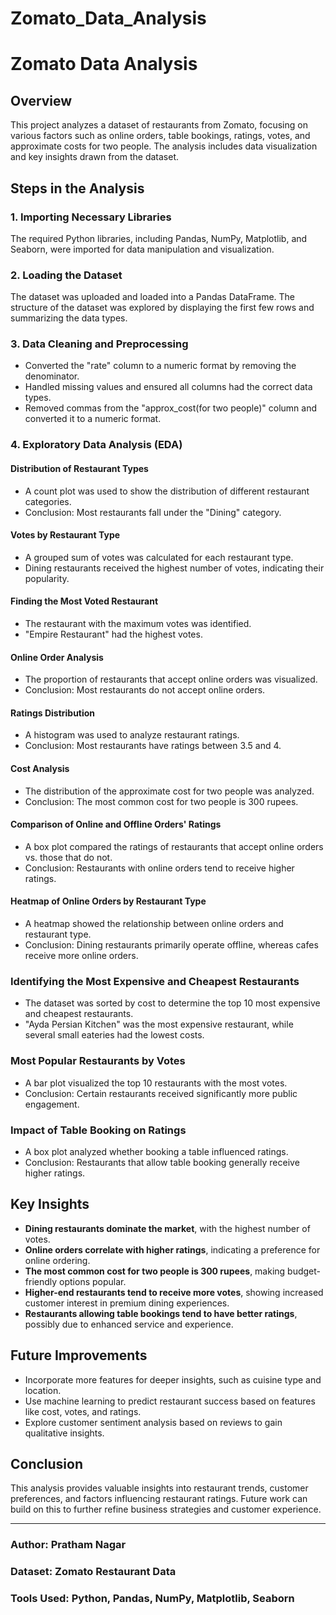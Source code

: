 # Zomato_Data_Analysis
# Zomato Data Analysis

## Overview
This project analyzes a dataset of restaurants from Zomato, focusing on various factors such as online orders, table bookings, ratings, votes, and approximate costs for two people. The analysis includes data visualization and key insights drawn from the dataset.

## Steps in the Analysis

### 1. **Importing Necessary Libraries**
The required Python libraries, including Pandas, NumPy, Matplotlib, and Seaborn, were imported for data manipulation and visualization.

### 2. **Loading the Dataset**
The dataset was uploaded and loaded into a Pandas DataFrame. The structure of the dataset was explored by displaying the first few rows and summarizing the data types.

### 3. **Data Cleaning and Preprocessing**
- Converted the "rate" column to a numeric format by removing the denominator.
- Handled missing values and ensured all columns had the correct data types.
- Removed commas from the "approx_cost(for two people)" column and converted it to a numeric format.

### 4. **Exploratory Data Analysis (EDA)**

#### **Distribution of Restaurant Types**
- A count plot was used to show the distribution of different restaurant categories.
- Conclusion: Most restaurants fall under the "Dining" category.

#### **Votes by Restaurant Type**
- A grouped sum of votes was calculated for each restaurant type.
- Dining restaurants received the highest number of votes, indicating their popularity.

#### **Finding the Most Voted Restaurant**
- The restaurant with the maximum votes was identified.
- "Empire Restaurant" had the highest votes.

#### **Online Order Analysis**
- The proportion of restaurants that accept online orders was visualized.
- Conclusion: Most restaurants do not accept online orders.

#### **Ratings Distribution**
- A histogram was used to analyze restaurant ratings.
- Conclusion: Most restaurants have ratings between 3.5 and 4.

#### **Cost Analysis**
- The distribution of the approximate cost for two people was analyzed.
- Conclusion: The most common cost for two people is 300 rupees.

#### **Comparison of Online and Offline Orders' Ratings**
- A box plot compared the ratings of restaurants that accept online orders vs. those that do not.
- Conclusion: Restaurants with online orders tend to receive higher ratings.

#### **Heatmap of Online Orders by Restaurant Type**
- A heatmap showed the relationship between online orders and restaurant type.
- Conclusion: Dining restaurants primarily operate offline, whereas cafes receive more online orders.

### **Identifying the Most Expensive and Cheapest Restaurants**
- The dataset was sorted by cost to determine the top 10 most expensive and cheapest restaurants.
- "Ayda Persian Kitchen" was the most expensive restaurant, while several small eateries had the lowest costs.

### **Most Popular Restaurants by Votes**
- A bar plot visualized the top 10 restaurants with the most votes.
- Conclusion: Certain restaurants received significantly more public engagement.

### **Impact of Table Booking on Ratings**
- A box plot analyzed whether booking a table influenced ratings.
- Conclusion: Restaurants that allow table booking generally receive higher ratings.

## Key Insights
- **Dining restaurants dominate the market**, with the highest number of votes.
- **Online orders correlate with higher ratings**, indicating a preference for online ordering.
- **The most common cost for two people is 300 rupees**, making budget-friendly options popular.
- **Higher-end restaurants tend to receive more votes**, showing increased customer interest in premium dining experiences.
- **Restaurants allowing table bookings tend to have better ratings**, possibly due to enhanced service and experience.

## Future Improvements
- Incorporate more features for deeper insights, such as cuisine type and location.
- Use machine learning to predict restaurant success based on features like cost, votes, and ratings.
- Explore customer sentiment analysis based on reviews to gain qualitative insights.

## Conclusion
This analysis provides valuable insights into restaurant trends, customer preferences, and factors influencing restaurant ratings. Future work can build on this to further refine business strategies and customer experience.

---

### Author: Pratham Nagar  
### Dataset: Zomato Restaurant Data  
### Tools Used: Python, Pandas, NumPy, Matplotlib, Seaborn

